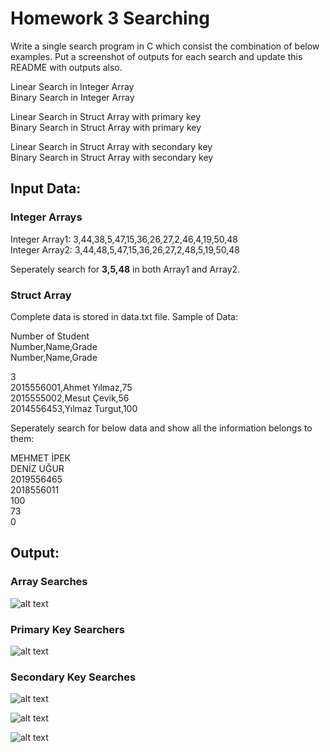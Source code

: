 # Homework 3 Searching

Write a single search program in C which consist the combination of below examples. Put a screenshot of outputs for each search and update this README with outputs also. 

Linear Search in Integer Array  
Binary Search in Integer Array

Linear Search in Struct Array with primary key  
Binary Search in Struct Array with primary key

Linear Search in Struct Array with secondary key  
Binary Search in Struct Array with secondary key


## Input Data:
### Integer Arrays

Integer Array1: 3,44,38,5,47,15,36,26,27,2,46,4,19,50,48  
Integer Array2: 3,44,48,5,47,15,36,26,27,2,48,5,19,50,48

Seperately search for **3,5,48** in both Array1 and Array2.

### Struct Array

Complete data is stored in data.txt file.
Sample of Data:

Number of Student  
Number,Name,Grade  
Number,Name,Grade  

3  
2015556001,Ahmet Yılmaz,75  
2015555002,Mesut Çevik,56  
2014556453,Yılmaz Turgut,100

Seperately search for below data and show all the information belongs to them:

MEHMET İPEK  
DENİZ UĞUR  
2019556465  
2018556011  
100  
73  
0

## Output:

### Array Searches

![alt text](https://github.com/Zkryauntmz/screenshots/blob/main/1.png)

### Primary Key Searchers

![alt text](https://github.com/Zkryauntmz/screenshots/blob/main/2.png)

### Secondary Key Searches

![alt text](https://github.com/Zkryauntmz/screenshots/blob/main/3.png)

![alt text](https://github.com/Zkryauntmz/screenshots/blob/main/4.png)

![alt text](https://github.com/Zkryauntmz/screenshots/blob/main/5.png)
